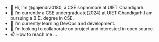 - 👋 Hi, I’m @gajendra0180, a CSE sophomore at UIET Chandigarh.
- 👀 I’m currently a CSE undergraduate(2024) at UIET Chandigarh.I am pursuing a B.E. degree in CSE.
- 🌱 I’m currently learning DevOps and development.
- 💞️ I’m looking to collaborate on project and interested in open source.
- 📫 How to reach me ...

<!---
gajendra0180/gajendra0180 is a ✨ special ✨ repository because its `README.md` (this file) appears on your GitHub profile.
You can click the Preview link to take a look at your changes.
--->
